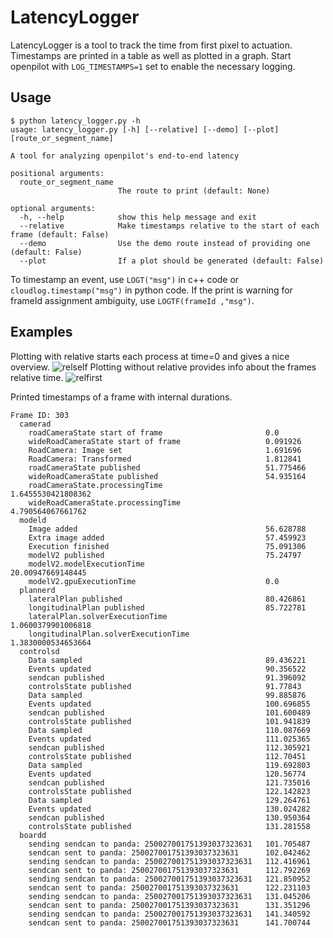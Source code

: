 # LatencyLogger

LatencyLogger is a tool to track the time from first pixel to actuation. Timestamps are printed in a table as well as plotted in a graph. Start openpilot with `LOG_TIMESTAMPS=1` set to enable the necessary logging.

## Usage

```
$ python latency_logger.py -h
usage: latency_logger.py [-h] [--relative] [--demo] [--plot] [route_or_segment_name]

A tool for analyzing openpilot's end-to-end latency

positional arguments:
  route_or_segment_name
                        The route to print (default: None)

optional arguments:
  -h, --help            show this help message and exit
  --relative            Make timestamps relative to the start of each frame (default: False)
  --demo                Use the demo route instead of providing one (default: False)
  --plot                If a plot should be generated (default: False)
```
To timestamp an event, use `LOGT("msg")` in c++ code or `cloudlog.timestamp("msg")` in python code. If the print is warning for frameId assignment ambiguity, use `LOGTF(frameId ,"msg")`.

## Examples
Plotting with relative starts each process at time=0 and gives a nice overview.
![relself](https://user-images.githubusercontent.com/42323981/161629832-c6f28874-4b0b-437a-961e-d80adbf8dd97.png)
Plotting without relative provides info about the frames relative time. 
![relfirst](https://user-images.githubusercontent.com/42323981/161629886-3283e7c8-1bb0-4f3c-bede-4ceac1d2e140.png)


Printed timestamps of a frame with internal durations.
```
Frame ID: 303
  camerad
    roadCameraState start of frame                       0.0
    wideRoadCameraState start of frame                   0.091926
    RoadCamera: Image set                                1.691696
    RoadCamera: Transformed                              1.812841
    roadCameraState published                            51.775466
    wideRoadCameraState published                        54.935164
    roadCameraState.processingTime                       1.6455530421808362
    wideRoadCameraState.processingTime                   4.790564067661762
  modeld
    Image added                                          56.628788
    Extra image added                                    57.459923
    Execution finished                                   75.091306
    modelV2 published                                    75.24797
    modelV2.modelExecutionTime                           20.00947669148445
    modelV2.gpuExecutionTime                             0.0
  plannerd
    lateralPlan published                                80.426861
    longitudinalPlan published                           85.722781
    lateralPlan.solverExecutionTime                      1.0600379901006818
    longitudinalPlan.solverExecutionTime                 1.3830000534653664
  controlsd
    Data sampled                                         89.436221
    Events updated                                       90.356522
    sendcan published                                    91.396092
    controlsState published                              91.77843
    Data sampled                                         99.885876
    Events updated                                       100.696855
    sendcan published                                    101.600489
    controlsState published                              101.941839
    Data sampled                                         110.087669
    Events updated                                       111.025365
    sendcan published                                    112.305921
    controlsState published                              112.70451
    Data sampled                                         119.692803
    Events updated                                       120.56774
    sendcan published                                    121.735016
    controlsState published                              122.142823
    Data sampled                                         129.264761
    Events updated                                       130.024282
    sendcan published                                    130.950364
    controlsState published                              131.281558
  boardd
    sending sendcan to panda: 250027001751393037323631   101.705487
    sendcan sent to panda: 250027001751393037323631      102.042462
    sending sendcan to panda: 250027001751393037323631   112.416961
    sendcan sent to panda: 250027001751393037323631      112.792269
    sending sendcan to panda: 250027001751393037323631   121.850952
    sendcan sent to panda: 250027001751393037323631      122.231103
    sending sendcan to panda: 250027001751393037323631   131.045206
    sendcan sent to panda: 250027001751393037323631      131.351296
    sending sendcan to panda: 250027001751393037323631   141.340592
    sendcan sent to panda: 250027001751393037323631      141.700744
```
